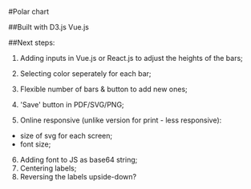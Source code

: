 #Polar chart

##Built with
D3.js
Vue.js

##Next steps: 
1. Adding inputs in Vue.js or React.js to adjust the heights of the bars;
2. Selecting color seperately for each bar;
3. Flexible number of bars & button to add new ones;
4. 'Save' button in PDF/SVG/PNG;

5. Online responsive (unlike version for print - less responsive):
  - size of svg for each screen;
  - font size;

6. Adding font to JS as base64 string;
7. Centering labels;
8. Reversing the labels upside-down?









